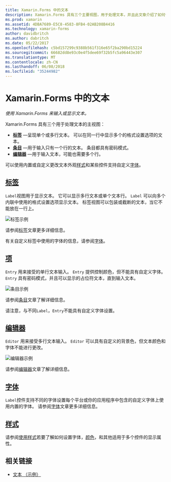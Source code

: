 ```yaml
---
title: Xamarin.Forms 中的文本
description: Xamarin.Forms 具有三个主要视图，用于处理文本，并且此文章介绍了如何使用它们来输入和显示在 Xamarin.Forms 应用程序中的文本。
ms.prod: xamarin
ms.assetid: 4DBA7689-E5C8-4583-8FB4-02AB208B4416
ms.technology: xamarin-forms
author: davidbritch
ms.author: dabritch
ms.date: 05/22/2017
ms.openlocfilehash: c5bd157299c9388b561f316e65f2ba290bd15224
ms.sourcegitcommit: 66682dd8e93c0e4f5dee69f32b5fc5a96443e307
ms.translationtype: MT
ms.contentlocale: zh-CN
ms.lasthandoff: 06/08/2018
ms.locfileid: "35244982"
---
```

# <a name="text-in-xamarinforms"></a>Xamarin.Forms 中的文本

_使用 Xamarin.Forms 来输入或显示文本。_

Xamarin.Forms 具有三个用于处理文本的主视图：

- **[标签](#Label)** &mdash;呈现单个或多行文本。 可以在同一行中显示多个的格式设置选项的文本。
- **[条目](#Entry)** &mdash;用于输入只有一个行的文本。 条目都具有密码模式。
- **[编辑器](#Editor)** &mdash;用于输入文本，可能也需要多个行。

可以使用内置或自定义更改文本外观[样式](#Styles)和某些控件支持自定义[字体](#Fonts)。

<a name="Label" />

## <a name="labellabelmd"></a>[标签](label.md)

`Label`视图用于显示文本。 它可以显示多行文本或单个文本行。 `Label` 可以向多个内联中使用的格式设置选项显示文本。 标签视图可以包装或截断的文本，当它不能放在一行上。

![](images/label.png "标签示例")

请参阅[标签](label.md)文章更多详细信息。

有关自定义标签中使用的字体的信息，请参阅[字体](fonts.md)。

<a name="Entry" />

## <a name="entryentrymd"></a>[项](entry.md)

`Entry` 用来接受的单行文本输入。 `Entry` 提供控制颜色，但不能具有自定义字体。 `Entry` 具有密码模式，并且可以显示的占位符文本，直到输入文本。

![](images/entry.png "条目示例")

请参阅[条目](entry.md)文章了解详细信息。

请注意，与不同`Label`，`Entry`不能具有自定义字体设置。

<a name="Editor" />

## <a name="editoreditormd"></a>[编辑器](editor.md)

`Editor` 用来接受多行文本输入。 `Editor` 可以具有自定义的背景色，但文本颜色和字体不能进行更改。

![](images/editor.png "编辑器示例")

请参阅[编辑器](editor.md)文章了解详细信息。

<a name="Fonts" />

## <a name="fontsfontsmd"></a>[字体](fonts.md)

`Label`控件支持不同的字体设置每个平台或你的应用程序中包含的自定义字体上使用内置的字体。 请参阅[字体](fonts.md)文章更多详细信息。

<a name="Styles" />

## <a name="stylesstylesmd"></a>[样式](styles.md)

请参阅[使用样式](~/xamarin-forms/user-interface/styles/index.md)若要了解如何设置字体，[颜色](~/xamarin-forms/user-interface/colors.md)，和其他适用于多个控件的显示属性。



## <a name="related-links"></a>相关链接

- [文本 （示例）](https://developer.xamarin.com/samples/xamarin-forms/UserInterface/Text)
